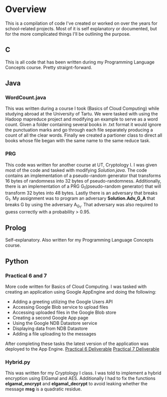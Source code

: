 # Overview
This is a compilation of code I've created or worked on over the years for school-related projects. Most of it is self explanatory or documented, but for the more complicated things I'll be outlining the purpose.

## C
This is all code that has been written during my Programming Language Concepts course. Pretty straignt-forward.

## Java
### WordCount.java
This was written during a course I took (Basics of Cloud Computing) while studying abroad at the University of Tartu.  We were tasked with using the Hadoop mapreduce project and modifying an example to serve as a word count. Given a folder containing several books in .txt format it would ignore the punctuation marks and go through each file separately producing a count of all the clear words. Finally we created a partioner class to direct all books whose file began with the same name to the same reduce task.

### PRG
This code was written for another course at UT, Cryptology I. I was given most of the code and tasked with modifying *Solution.java*. The code contains an implementation of a pseudo-random generator that transforms 16 bytes of randomness into 32 bytes of pseudo-randomness. Additionally, there is an implementation of a PRG G<sub>1</sub>(pseudo-random generator) that will transform 32 bytes into 48 bytes. Lastly there is an adversary that breaks G<sub>1</sub>. My assignment was to program an adversary **Solution.Adv_G_A** that breaks G by using the adversary A<sub>G<sub>1</sub></sub>. That adversary was also required to guess correctly with a probability > 0.95.

## Prolog
Self-explanatory. Also written for my Programming Language Concepts course.

## Python
### Practical 6 and 7
More code written for Basics of Cloud Computing. I was tasked with creating an application using Google AppEngine and doing the following:
- Adding a greeting utilizing the Google Users API
- Accessing Google Blob service to upload files
- Accessing uploaded files in the Google Blob store
- Creating a second Google App page
- Using the Google NDB Datastore service
- Displaying data from NDB Datastore
- Adding a file uploading to the messages

After completing these tasks the latest version of the application was deployed to the App Engine.
[Practical 6 Deliverable](https://lcbarber93.appspot.com/)
[Practical 7 Deliverable](http://lcbarber93.appspot.com/secondexercise)

### Hybrid.py
This was written for my Cryptology I class. I was told to implement a hybrid encryption using ElGamal and AES. Additionally I had to fix the functions **elgamal_encrypt** and **elgamal_decrypt** to avoid leaking whether the message **msg** is a quadratic residue.




